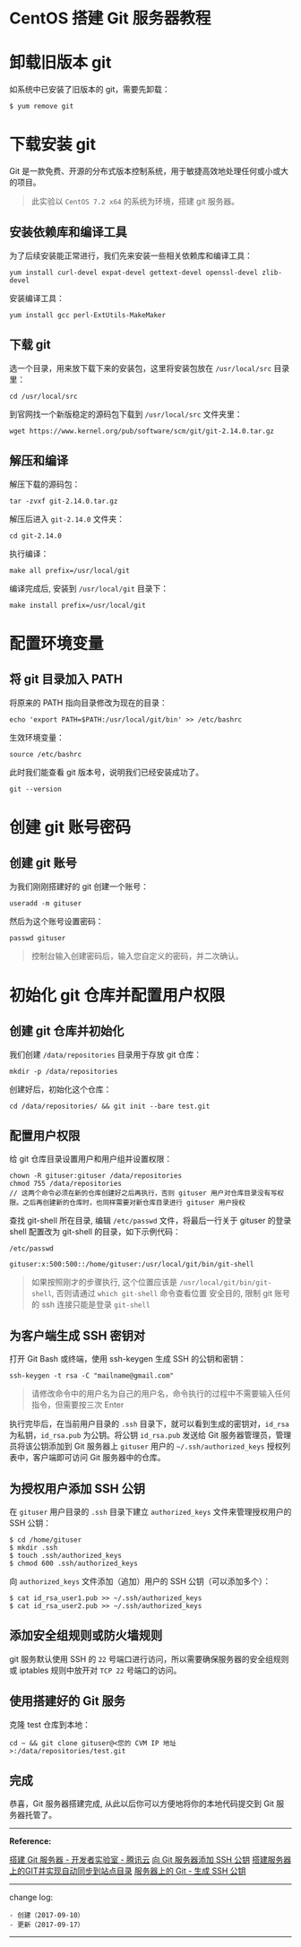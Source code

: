 # CentOS 搭建 Git 服务器教程

# 卸载旧版本 git

如系统中已安装了旧版本的 git，需要先卸载：

```
$ yum remove git
```

# 下载安装 git

Git 是一款免费、开源的分布式版本控制系统，用于敏捷高效地处理任何或小或大的项目。

> 此实验以 `CentOS 7.2 x64` 的系统为环境，搭建 git 服务器。

## 安装依赖库和编译工具

为了后续安装能正常进行，我们先来安装一些相关依赖库和编译工具：

```
yum install curl-devel expat-devel gettext-devel openssl-devel zlib-devel
```

安装编译工具：

```
yum install gcc perl-ExtUtils-MakeMaker
```

## 下载 git

选一个目录，用来放下载下来的安装包，这里将安装包放在 `/usr/local/src` 目录里：

```
cd /usr/local/src
```

到官网找一个新版稳定的源码包下载到 `/usr/local/src` 文件夹里：

```
wget https://www.kernel.org/pub/software/scm/git/git-2.14.0.tar.gz
```

## 解压和编译

解压下载的源码包：

```
tar -zvxf git-2.14.0.tar.gz
```

解压后进入 `git-2.14.0` 文件夹：

```
cd git-2.14.0
```

执行编译：

```
make all prefix=/usr/local/git
```

编译完成后, 安装到 `/usr/local/git` 目录下：

```
make install prefix=/usr/local/git
```

# 配置环境变量

## 将 git 目录加入 PATH

将原来的 PATH 指向目录修改为现在的目录：

```
echo 'export PATH=$PATH:/usr/local/git/bin' >> /etc/bashrc
```

生效环境变量：

```
source /etc/bashrc
```

此时我们能查看 git 版本号，说明我们已经安装成功了。

```
git --version
```

# 创建 git 账号密码

## 创建 git 账号

为我们刚刚搭建好的 git 创建一个账号：

```
useradd -m gituser
```

然后为这个账号设置密码：

```
passwd gituser
```

> 控制台输入创建密码后，输入您自定义的密码，并二次确认。

# 初始化 git 仓库并配置用户权限

## 创建 git 仓库并初始化

我们创建 `/data/repositories` 目录用于存放 git 仓库：

```
mkdir -p /data/repositories
```

创建好后，初始化这个仓库：

```
cd /data/repositories/ && git init --bare test.git
```

## 配置用户权限

给 git 仓库目录设置用户和用户组并设置权限：

```
chown -R gituser:gituser /data/repositories
chmod 755 /data/repositories
// 这两个命令必须在新的仓库创建好之后再执行，否则 gituser 用户对仓库目录没有写权限。之后再创建新的仓库时，也同样需要对新仓库目录进行 gituser 用户授权
```

查找 git-shell 所在目录, 编辑 `/etc/passwd` 文件，将最后一行关于 gituser 的登录 shell 配置改为 git-shell 的目录，如下示例代码：

`/etc/passwd`

```
gituser:x:500:500::/home/gituser:/usr/local/git/bin/git-shell
```

> 如果按照刚才的步骤执行, 这个位置应该是 `/usr/local/git/bin/git-shell`, 否则请通过 `which git-shell` 命令查看位置
> 安全目的, 限制 git 账号的 ssh 连接只能是登录 `git-shell`

## 为客户端生成 SSH 密钥对

打开 Git Bash 或终端，使用 ssh-keygen 生成 SSH 的公钥和密钥：

```
ssh-keygen -t rsa -C "mailname@gmail.com"
```

> 请修改命令中的用户名为自己的用户名，命令执行的过程中不需要输入任何指令，但需要按三次 Enter

执行完毕后，在当前用户目录的 `.ssh` 目录下，就可以看到生成的密钥对，`id_rsa` 为私钥，`id_rsa.pub` 为公钥。将公钥 `id_rsa.pub` 发送给 Git 服务器管理员，管理员将该公钥添加到 Git 服务器上 `gituser` 用户的 `~/.ssh/authorized_keys` 授权列表中，客户端即可访问 Git 服务器中的仓库。

## 为授权用户添加 SSH 公钥

在 `gituser` 用户目录的 `.ssh` 目录下建立 `authorized_keys` 文件来管理授权用户的 SSH 公钥：

```
$ cd /home/gituser
$ mkdir .ssh
$ touch .ssh/authorized_keys
$ chmod 600 .ssh/authorized_keys
```

向 `authorized_keys` 文件添加（追加）用户的 SSH 公钥（可以添加多个）：

```
$ cat id_rsa_user1.pub >> ~/.ssh/authorized_keys
$ cat id_rsa_user2.pub >> ~/.ssh/authorized_keys
```

## 添加安全组规则或防火墙规则

git 服务默认使用 SSH 的 `22` 号端口进行访问，所以需要确保服务器的安全组规则或 iptables 规则中放开对 `TCP 22` 号端口的访问。

## 使用搭建好的 Git 服务

克隆 test 仓库到本地：

```
cd ~ && git clone gituser@<您的 CVM IP 地址>:/data/repositories/test.git
```

## 完成

恭喜，Git 服务器搭建完成, 从此以后你可以方便地将你的本地代码提交到 Git 服务器托管了。

-------

**Reference:**

[搭建 Git 服务器 - 开发者实验室 - 腾讯云](https://www.qcloud.com/developer/labs/lab/10045)
[向 Git 服务器添加 SSH 公钥](http://www.cnblogs.com/0xcafebabe/p/5234678.html)
[搭建服务器上的GIT并实现自动同步到站点目录](http://blog.csdn.net/baidu_30000217/article/details/51327289)
[服务器上的 Git - 生成 SSH 公钥](https://git-scm.com/book/zh/v1/%E6%9C%8D%E5%8A%A1%E5%99%A8%E4%B8%8A%E7%9A%84-Git-%E7%94%9F%E6%88%90-SSH-%E5%85%AC%E9%92%A5)

---

change log: 

	- 创建（2017-09-10）
	- 更新（2017-09-17）

---

